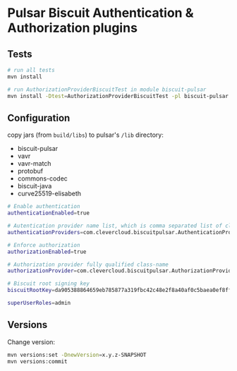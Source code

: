 # Pulsar Biscuit Authentication & Authorization plugins

## Tests

```bash
# run all tests
mvn install

# run AuthorizationProviderBiscuitTest in module biscuit-pulsar
mvn install -Dtest=AuthorizationProviderBiscuitTest -pl biscuit-pulsar
```

## Configuration

copy jars (from `build/libs`) to pulsar's `/lib` directory:
- biscuit-pulsar
- vavr
- vavr-match
- protobuf
- commons-codec
- biscuit-java
- curve25519-elisabeth

```bash
# Enable authentication
authenticationEnabled=true

# Autentication provider name list, which is comma separated list of class names
authenticationProviders=com.clevercloud.biscuitpulsar.AuthenticationProviderBiscuit

# Enforce authorization
authorizationEnabled=true

# Authorization provider fully qualified class-name
authorizationProvider=com.clevercloud.biscuitpulsar.AuthorizationProviderBiscuit

# Biscuit root signing key
biscuitRootKey=da905388864659eb785877a319fbc42c48e2f8a40af0c5baea0ef8ff7c795253

superUserRoles=admin
```

## Versions

Change version:

```bash
mvn versions:set -DnewVersion=x.y.z-SNAPSHOT
mvn versions:commit
```
